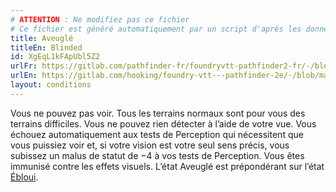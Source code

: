 ```yaml
---
# ATTENTION : Ne modifiez pas ce fichier
# Ce fichier est généré automatiquement par un script d'après les données du module Foundry VTT officiel et de sa traduction
title: Aveuglé
titleEn: Blinded
id: XgEqL1kFApUbl5Z2
urlFr: https://gitlab.com/pathfinder-fr/foundryvtt-pathfinder2-fr/-/blob/master/data/conditionitems/XgEqL1kFApUbl5Z2.htm
urlEn: https://gitlab.com/hooking/foundry-vtt---pathfinder-2e/-/blob/master/packs/data/conditionitems.db/blinded.json
layout: conditions
---
```

Vous ne pouvez pas voir. Tous les terrains normaux sont pour vous des terrains difficiles. Vous ne pouvez rien détecter à l’aide de votre vue. Vous échouez automatiquement aux tests de Perception qui nécessitent que vous puissiez voir et, si votre vision est votre seul sens précis, vous subissez un malus de statut de −4 à vos tests de Perception. Vous êtes immunisé contre les effets visuels. L’état Aveuglé est prépondérant sur l’état [Ébloui](ébloui.html).
